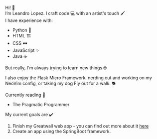 Hi! 👋  
I’m Leandro Lopez. I craft code 💻 with an artist's touch 🖌️  
I have experience with:  
  - Python 🐍  
  - HTML 🏗️  
  - CSS 🕶️  
  - JavaScript ✨  
  - Java ☕  

But really, I'm always trying to learn new things 🤓  
  
I also enjoy the Flask Micro Framework, nerding out and working on my NeoVim config, or taking my dog Fly out for a walk. 🐕  
  
Currently reading 📖  
  - The Pragmatic Programmer
  
My current goals are ✔️  
  1. Finish my Greatwall web app - you can find out more about it [here](https://github.com/musrex/greatwall)  
  2. Create an app using the SpringBoot framework.  

<!---
musrex/musrex is a ✨ special ✨ repository because its `README.md` (this file) appears on your GitHub profile.
You can click the Preview link to take a look at your changes.
--->
